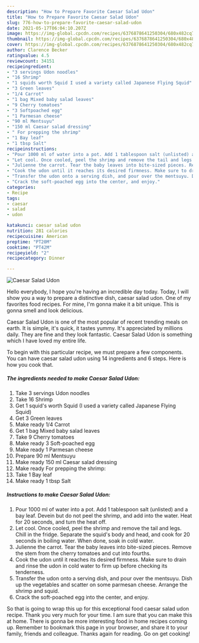 ```yaml
---
description: "How to Prepare Favorite Caesar Salad Udon"
title: "How to Prepare Favorite Caesar Salad Udon"
slug: 776-how-to-prepare-favorite-caesar-salad-udon
date: 2021-05-17T06:04:10.207Z
image: https://img-global.cpcdn.com/recipes/6376878641250304/680x482cq70/caesar-salad-udon-recipe-main-photo.jpg
thumbnail: https://img-global.cpcdn.com/recipes/6376878641250304/680x482cq70/caesar-salad-udon-recipe-main-photo.jpg
cover: https://img-global.cpcdn.com/recipes/6376878641250304/680x482cq70/caesar-salad-udon-recipe-main-photo.jpg
author: Clarence Becker
ratingvalue: 4.5
reviewcount: 34151
recipeingredient:
- "3 servings Udon noodles"
- "16 Shrimp"
- "1 squids worth Squid I used a variety called Japanese Flying Squid"
- "3 Green leaves"
- "1/4 Carrot"
- "1 bag Mixed baby salad leaves"
- "9 Cherry tomatoes"
- "3 Softpoached egg"
- "1 Parmesan cheese"
- "90 ml Mentsuyu"
- "150 ml Caesar salad dressing"
- " For prepping the shrimp"
- "1 Bay leaf"
- "1 tbsp Salt"
recipeinstructions:
- "Pour 1000 ml of water into a pot. Add 1 tablespoon salt (unlisted) and a bay leaf. Devein but do not peel the shrimp, and add into the water. Heat for 20 seconds, and turn the heat off."
- "Let cool. Once cooled, peel the shrimp and remove the tail and legs. Chill in the fridge. Separate the squid&#39;s body and head, and cook for 20 seconds in boiling water. When done, soak in cold water."
- "Julienne the carrot. Tear the baby leaves into bite-sized pieces. Remove the stem from the cherry tomatoes and cut into fourths."
- "Cook the udon until it reaches its desired firmness. Make sure to drain and rinse the udon in cold water to firm up before checking its tenderness."
- "Transfer the udon onto a serving dish, and pour over the mentsuyu. Dish up the vegetables and scatter on some parmesan cheese. Arrange the shrimp and squid."
- "Crack the soft-poached egg into the center, and enjoy."
categories:
- Recipe
tags:
- caesar
- salad
- udon

katakunci: caesar salad udon 
nutrition: 281 calories
recipecuisine: American
preptime: "PT20M"
cooktime: "PT42M"
recipeyield: "2"
recipecategory: Dinner

---
```



![Caesar Salad Udon](https://img-global.cpcdn.com/recipes/6376878641250304/680x482cq70/caesar-salad-udon-recipe-main-photo.jpg)

Hello everybody, I hope you're having an incredible day today. Today, I will show you a way to prepare a distinctive dish, caesar salad udon. One of my favorites food recipes. For mine, I'm gonna make it a bit unique. This is gonna smell and look delicious.

Caesar Salad Udon is one of the most popular of recent trending meals on earth. It is simple, it's quick, it tastes yummy. It's appreciated by millions daily. They are fine and they look fantastic. Caesar Salad Udon is something which I have loved my entire life.




To begin with this particular recipe, we must prepare a few components. You can have caesar salad udon using 14 ingredients and 6 steps. Here is how you cook that.

<!--inarticleads1-->

##### The ingredients needed to make Caesar Salad Udon:

1. Take 3 servings Udon noodles
1. Take 16 Shrimp
1. Get 1 squid&#39;s worth Squid (I used a variety called Japanese Flying Squid)
1. Get 3 Green leaves
1. Make ready 1/4 Carrot
1. Get 1 bag Mixed baby salad leaves
1. Take 9 Cherry tomatoes
1. Make ready 3 Soft-poached egg
1. Make ready 1 Parmesan cheese
1. Prepare 90 ml Mentsuyu
1. Make ready 150 ml Caesar salad dressing
1. Make ready  For prepping the shrimp:
1. Take 1 Bay leaf
1. Make ready 1 tbsp Salt




<!--inarticleads2-->

##### Instructions to make Caesar Salad Udon:

1. Pour 1000 ml of water into a pot. Add 1 tablespoon salt (unlisted) and a bay leaf. Devein but do not peel the shrimp, and add into the water. Heat for 20 seconds, and turn the heat off.
1. Let cool. Once cooled, peel the shrimp and remove the tail and legs. Chill in the fridge. Separate the squid&#39;s body and head, and cook for 20 seconds in boiling water. When done, soak in cold water.
1. Julienne the carrot. Tear the baby leaves into bite-sized pieces. Remove the stem from the cherry tomatoes and cut into fourths.
1. Cook the udon until it reaches its desired firmness. Make sure to drain and rinse the udon in cold water to firm up before checking its tenderness.
1. Transfer the udon onto a serving dish, and pour over the mentsuyu. Dish up the vegetables and scatter on some parmesan cheese. Arrange the shrimp and squid.
1. Crack the soft-poached egg into the center, and enjoy.




So that is going to wrap this up for this exceptional food caesar salad udon recipe. Thank you very much for your time. I am sure that you can make this at home. There is gonna be more interesting food in home recipes coming up. Remember to bookmark this page in your browser, and share it to your family, friends and colleague. Thanks again for reading. Go on get cooking!
